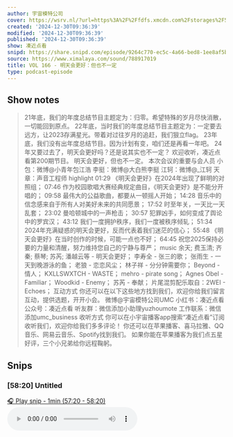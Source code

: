 ```yaml
---
author: 宇宙模特公司
cover: https://wsrv.nl/?url=https%3A%2F%2Ffdfs.xmcdn.com%2Fstorages%2F597e-audiofreehighqps%2F6D%2F90%2FGKwRIJIIQonMAAmg6QIgSPm9.jpeg&w=200&h=200
created: '2024-12-30T09:36:39'
modified: '2024-12-30T09:36:39'
published: '2024-12-30T09:36:39'
show: 凑近点看
snipd: https://share.snipd.com/episode/9264c770-ec5c-4a66-bed8-1ee8af5b149c
source: https://www.ximalaya.com/sound/788917019
title: VOL 166 - 明天会更好：但也不一定
type: podcast-episode
---
```



## Show notes
> 21年底，我们的年度总结节目主题定为：归零。希望特殊的岁月尽快消散，一切能回到原点。
> 22年底，当时我们的年度总结节目主题定为：一定要去远方，让2023存满星光。带着对过往岁月的追赶，我们狠立flag。
> 23年底，我们没有出年度总结节目。因为计划有变，咱们还是再看一年吧。
> 24年又要过去了，明天会更好吗？还是说其实也不一定？
> 欢迎收听，凑近点看第200期节目。
> 明天会更好，但也不一定。
> 本次会议的重要与会人员 
> 小包：微博@小青年包江浩
> 李挺：微博@大白熊李挺
> 江轲：微博@_江轲
> 天章：声音工程师
> highlight 
> 01:29 《明天会更好》在2024年出现了鲜明的对照组；
> 07:46 作为校园歌唱大赛经典规定曲目，《明天会更好》是不能分开唱的；
> 09:58 最伟大的公益歌曲，都要从一顿摇人开始；
> 14:28 音乐中的信念感来自于所有人对美好未来的共同愿景；
> 17:52 时至年关，一天比一天乱套；
> 23:02 曼哈顿城中的一声枪击；
> 30:57 犯罪凶手，如何变成了舆论中的罗宾汉；
> 43:12 我们一度拥护秩序，我们一度被秩序倾轧；
> 51:34 2024年充满疑惑的明天会更好，反而代表着我们迷茫的信心；
> 55:48 《明天会更好》在当时创作的时候，可能一点也不好；
> 64:45 祝您2025保持必要的力量和清醒，努力维持您自己的宁静与尊严；
> music 
> 余天; 费玉清; 齐秦; 蔡琴; 苏芮; 潘越云等 - 明天会更好；
> 李寿全 - 张三的歌；
> 张雨生 - 一天到晚游泳的鱼；
> 老狼 - 恋恋风尘；
> 林子祥 - 分分钟需要你；
> Beyond - 情人；
> KXLLSWXTCH - WASTE；
> mehro - pirate song；
> Agnes Obel - Familiar；
> Woodkid - Enemy；
> 苏芮 - 奉献；
> 片尾混剪配乐取自：2WEI - Echoes；
> 互动方式 
> 你还可以在以下这些地方找到我们，欢迎你给我们留言互动，提供选题，开开小会。
> 微博@宇宙模特公司UMC
> 小红书：凑近点看
> 公众号：凑近点看
> 听友群：微信添加小助理yuzhoumote
> 工作联系：微信添加umc_business
> 收听方式 
> 你可以在小宇宙播客app搜索“凑近点看”订阅收听我们，欢迎你给我们多多评论！
> 你还可以在苹果播客、喜马拉雅、QQ音乐、网易云音乐、Spotify找到我们。
> 如果你能在苹果播客为我们点五星好评，三个小兄弟给你远程鞠躬。

## Snips
### [58:20] Untitled
[🎧 Play snip - 1min️ (57:20 - 58:20)](https://share.snipd.com/snip/bb61e5cf-3f7c-4dde-97c6-696d89f0b0d1)
<audio controls> <source src="https://jt.ximalaya.com//GKwRIRwLSGasAXvPpwNJtcij.m4a?channel=rss&album_id=42542290&track_id=788917019&uid=259346405&jt=https://aod.cos.tx.xmcdn.com/storages/eb79-audiofreehighqps/C0/AD/GKwRIRwLSGasAXvPpwNJtcij.m4a#t=57:20,58:20"> </audio>
